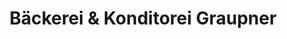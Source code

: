 ---
title: "Bäckerei & Konditorei Graupner"
url: /thum/baeckerei-und-konditorei-graupner/
shop: Bäckerei
---